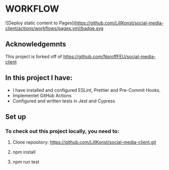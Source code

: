 # WORKFLOW 

![Deploy static content to Pages](https://github.com/LillKonst/social-media-client/actions/workflows/pages.yml/badge.svg

## Acknowledgemnts
This project is forked off of https://github.com/NoroffFEU/social-media-client

## In this project I have: 
* I have installed and configured ESLint, Prettier and Pre-Commit Hooks.
* Implementet GitHub Actions
* Configured and written tests in Jest and Cypress


## Set up
### To check out this project locally, you need to:

1. Clone repository: 
   https://github.com/LillKonst/social-media-client.git

2. npm install 

3. npm run test
